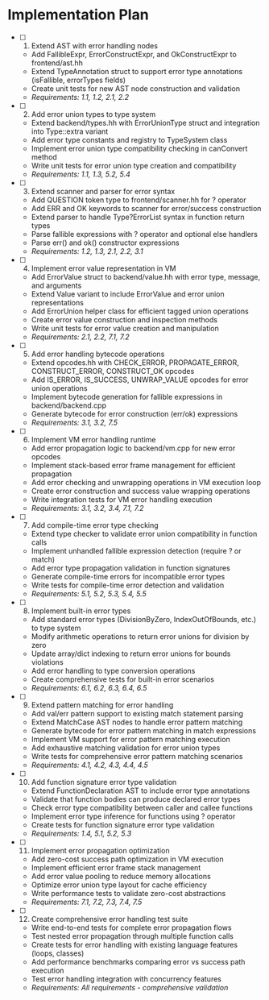 # Implementation Plan

- [ ] 1. Extend AST with error handling nodes
  - Add FallibleExpr, ErrorConstructExpr, and OkConstructExpr to frontend/ast.hh
  - Extend TypeAnnotation struct to support error type annotations (isFallible, errorTypes fields)
  - Create unit tests for new AST node construction and validation
  - _Requirements: 1.1, 1.2, 2.1, 2.2_

- [ ] 2. Add error union types to type system
  - Extend backend/types.hh with ErrorUnionType struct and integration into Type::extra variant
  - Add error type constants and registry to TypeSystem class
  - Implement error union type compatibility checking in canConvert method
  - Write unit tests for error union type creation and compatibility
  - _Requirements: 1.1, 1.3, 5.2, 5.4_

- [ ] 3. Extend scanner and parser for error syntax
  - Add QUESTION token type to frontend/scanner.hh for ? operator
  - Add ERR and OK keywords to scanner for error/success construction
  - Extend parser to handle Type?ErrorList syntax in function return types
  - Parse fallible expressions with ? operator and optional else handlers
  - Parse err() and ok() constructor expressions
  - _Requirements: 1.2, 1.3, 2.1, 2.2, 3.1_

- [ ] 4. Implement error value representation in VM
  - Add ErrorValue struct to backend/value.hh with error type, message, and arguments
  - Extend Value variant to include ErrorValue and error union representations
  - Add ErrorUnion helper class for efficient tagged union operations
  - Create error value construction and inspection methods
  - Write unit tests for error value creation and manipulation
  - _Requirements: 2.1, 2.2, 7.1, 7.2_

- [ ] 5. Add error handling bytecode operations
  - Extend opcodes.hh with CHECK_ERROR, PROPAGATE_ERROR, CONSTRUCT_ERROR, CONSTRUCT_OK opcodes
  - Add IS_ERROR, IS_SUCCESS, UNWRAP_VALUE opcodes for error union operations
  - Implement bytecode generation for fallible expressions in backend/backend.cpp
  - Generate bytecode for error construction (err/ok) expressions
  - _Requirements: 3.1, 3.2, 7.5_

- [ ] 6. Implement VM error handling runtime
  - Add error propagation logic to backend/vm.cpp for new error opcodes
  - Implement stack-based error frame management for efficient propagation
  - Add error checking and unwrapping operations in VM execution loop
  - Create error construction and success value wrapping operations
  - Write integration tests for VM error handling execution
  - _Requirements: 3.1, 3.2, 3.4, 7.1, 7.2_

- [ ] 7. Add compile-time error type checking
  - Extend type checker to validate error union compatibility in function calls
  - Implement unhandled fallible expression detection (require ? or match)
  - Add error type propagation validation in function signatures
  - Generate compile-time errors for incompatible error types
  - Write tests for compile-time error detection and validation
  - _Requirements: 5.1, 5.2, 5.3, 5.4, 5.5_

- [ ] 8. Implement built-in error types
  - Add standard error types (DivisionByZero, IndexOutOfBounds, etc.) to type system
  - Modify arithmetic operations to return error unions for division by zero
  - Update array/dict indexing to return error unions for bounds violations
  - Add error handling to type conversion operations
  - Create comprehensive tests for built-in error scenarios
  - _Requirements: 6.1, 6.2, 6.3, 6.4, 6.5_

- [ ] 9. Extend pattern matching for error handling
  - Add val/err pattern support to existing match statement parsing
  - Extend MatchCase AST nodes to handle error pattern matching
  - Generate bytecode for error pattern matching in match expressions
  - Implement VM support for error pattern matching execution
  - Add exhaustive matching validation for error union types
  - Write tests for comprehensive error pattern matching scenarios
  - _Requirements: 4.1, 4.2, 4.3, 4.4, 4.5_

- [ ] 10. Add function signature error type validation
  - Extend FunctionDeclaration AST to include error type annotations
  - Validate that function bodies can produce declared error types
  - Check error type compatibility between caller and callee functions
  - Implement error type inference for functions using ? operator
  - Create tests for function signature error type validation
  - _Requirements: 1.4, 5.1, 5.2, 5.3_

- [ ] 11. Implement error propagation optimization
  - Add zero-cost success path optimization in VM execution
  - Implement efficient error frame stack management
  - Add error value pooling to reduce memory allocations
  - Optimize error union type layout for cache efficiency
  - Write performance tests to validate zero-cost abstractions
  - _Requirements: 7.1, 7.2, 7.3, 7.4, 7.5_

- [ ] 12. Create comprehensive error handling test suite
  - Write end-to-end tests for complete error propagation flows
  - Test nested error propagation through multiple function calls
  - Create tests for error handling with existing language features (loops, classes)
  - Add performance benchmarks comparing error vs success path execution
  - Test error handling integration with concurrency features
  - _Requirements: All requirements - comprehensive validation_